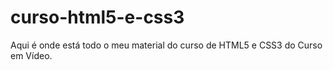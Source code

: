 # curso-html5-e-css3
 Aqui é onde está todo o meu material do curso de HTML5 e CSS3 do Curso em Vídeo.
